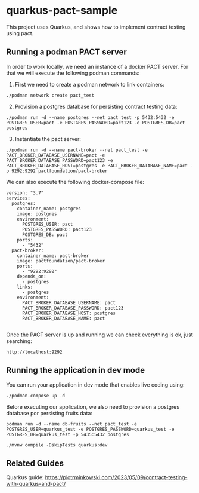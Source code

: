 # quarkus-pact-sample

This project uses Quarkus, and shows how to implement contract testing using pact.

## Running a podman PACT server

In order to work locally, we need an instance of a docker PACT server. For that we will execute the 
following podman commands:

1. First we need to create a podman network to link containers:

```shell script
./podman network create pact_test
```

2. Provision a postgres database for persisting contract testing data:

```shell script
./podman run -d --name postgres --net pact_test -p 5432:5432 -e POSTGRES_USER=pact -e POSTGRES_PASSWORD=pact123 -e POSTGRES_DB=pact postgres
```

3. Instantiate the pact server:

```shell script
./podman run -d --name pact-broker --net pact_test -e PACT_BROKER_DATABASE_USERNAME=pact -e PACT_BROKER_DATABASE_PASSWORD=pact123 -e PACT_BROKER_DATABASE_HOST=postgres -e PACT_BROKER_DATABASE_NAME=pact -p 9292:9292 pactfoundation/pact-broker
```

We can also execute the following docker-compose file:

```
version: "3.7"
services:
  postgres:
    container_name: postgres
    image: postgres
    environment:
      POSTGRES_USER: pact
      POSTGRES_PASSWORD: pact123
      POSTGRES_DB: pact
    ports:
      - "5432"
  pact-broker:
    container_name: pact-broker
    image: pactfoundation/pact-broker
    ports:
      - "9292:9292"
    depends_on:
      - postgres
    links:
      - postgres
    environment:
      PACT_BROKER_DATABASE_USERNAME: pact
      PACT_BROKER_DATABASE_PASSWORD: pact123
      PACT_BROKER_DATABASE_HOST: postgres
      PACT_BROKER_DATABASE_NAME: pact
  
```

Once the PACT server is up and running we can check everything is ok, just searching:

```
http://localhost:9292
```

## Running the application in dev mode

You can run your application in dev mode that enables live coding using:

```shell script
./podman-compose up -d
```

Before executing our application, we also need to provision a postgres database por persisting fruits data:
```
podman run -d --name db-fruits --net pact_test -e POSTGRES_USER=quarkus_test -e POSTGRES_PASSWORD=quarkus_test -e POSTGRES_DB=quarkus_test -p 5435:5432 postgres
```

```shell script
./mvnw compile -DskipTests quarkus:dev
```

## Related Guides

Quarkus guide: https://piotrminkowski.com/2023/05/09/contract-testing-with-quarkus-and-pact/
